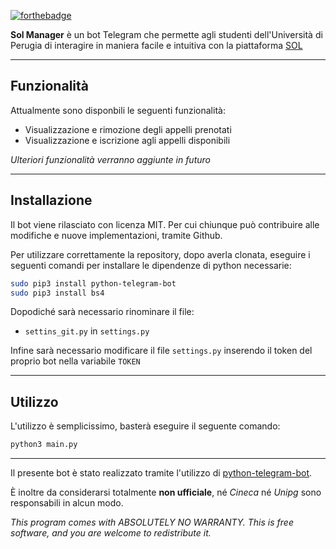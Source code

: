 [![forthebadge](http://forthebadge.com/images/badges/made-with-python.svg)](https://www.python.org/)

**Sol Manager** è un bot Telegram che permette agli studenti dell'Università di Perugia di interagire in maniera facile e intuitiva con la piattaforma [SOL](https://unipg.esse3.cineca.it/Home.do)

***

## Funzionalità

Attualmente sono disponbili le seguenti funzionalità:
* Visualizzazione e rimozione degli appelli prenotati
* Visualizzazione e iscrizione agli appelli disponibili

*Ulteriori funzionalità verranno aggiunte in futuro*

---
## Installazione

Il bot viene rilasciato con licenza MIT. Per cui chiunque può contribuire alle modifiche e nuove implementazioni, tramite Github.

Per utilizzare correttamente la repository, dopo averla clonata, eseguire i seguenti comandi per installare le dipendenze di python necessarie:
```bash
sudo pip3 install python-telegram-bot
sudo pip3 install bs4
```

Dopodiché sarà necessario rinominare il file:
* ``settins_git.py`` in ``settings.py``

Infine sarà necessario modificare il file ``settings.py`` inserendo il token del proprio bot nella variabile ``TOKEN``

---

## Utilizzo

L'utilizzo è semplicissimo, basterà eseguire il seguente comando:
```bash
python3 main.py
```

---
Il presente bot è stato realizzato tramite l'utilizzo di [python-telegram-bot](https://github.com/python-telegram-bot/python-telegram-bot).

È inoltre da considerarsi totalmente **non ufficiale**, né *Cineca* né *Unipg* sono responsabili in alcun modo.

*This program comes with ABSOLUTELY NO WARRANTY.
This is free software, and you are welcome to redistribute it.*

